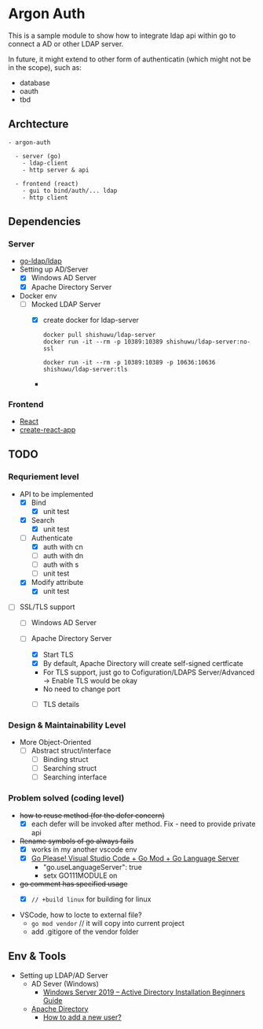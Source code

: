 # Argon Auth
This is a sample module to show how to integrate ldap api within go to connect a AD or other LDAP server.

In future, it might extend to other form of authenticatin (which might not be in the scope), such as:
- database
- oauth
- tbd


## Archtecture
```
- argon-auth

  - server (go)
    - ldap-client
    - http server & api

  - frontend (react)
    - gui to bind/auth/... ldap
    - http client

```

## Dependencies

### Server
- [go-ldap/ldap](https://github.com/go-ldap/ldap/tree/master/v3)
- Setting up AD/Server
  - [x] Windows AD Server 
  - [x] Apache Directory Server

- Docker env
  - [ ] Mocked LDAP Server
    - [x] create docker for ldap-server

      ```
      docker pull shishuwu/ldap-server
      docker run -it --rm -p 10389:10389 shishuwu/ldap-server:no-ssl

      docker run -it --rm -p 10389:10389 -p 10636:10636 shishuwu/ldap-server:tls
      ```
    - 


### Frontend
- [React](https://reactjs.org/)
- [create-react-app](https://github.com/facebook/create-react-app#creating-an-app)

## TODO
### Requriement level
- API to be implemented
  - [x] Bind
    - [x] unit test
  - [x] Search
    - [x] unit test
  - [ ] Authenticate
    - [x] auth with cn
    - [ ] auth with dn
    - [ ] auth with s
    - [ ] unit test
  - [x] Modify attribute
    - [x] unit test
  
- [ ] SSL/TLS support
  - [ ] Windows AD Server 

  - [ ] Apache Directory Server
    - [x] Start TLS
    - [x] By default, Apache Directory will create self-signed certficate
    -   For TLS support, just go to Cofiguration/LDAPS Server/Advanced -> Enable TLS would be okay
      - No need to change port
    - [ ] TLS details



### Design & Maintainability Level
- More Object-Oriented
  - [ ] Abstract struct/interface
    - [ ] Binding struct
    - [ ] Searching struct
    - [ ] Searching interface

### Problem solved (coding level)
- ~~how to reuse method (for the defer concern)~~
  - [x] each defer will be invoked after method. Fix - need to provide private api

- ~~Rename symbols of go always fails~~
  - [x] works in my another vscode env
  - [x] [Go Please! Visual Studio Code + Go Mod + Go Language Server](http://www.matthiassommer.it/programming/go-please-visual-studio-code-go-mod-go-language-server/)
    - "go.useLanguageServer": true
    - setx GO111MODULE on

- ~~go comment has specified usage~~
  - [x] `// +build linux` for building for linux 


- VSCode, how to locte to external file?
  - `go mod vendor` // it will copy into current project
  - add .gitigore of the vendor folder



## Env & Tools
- Setting up LDAP/AD Server
  - AD Sever (Windows)
    - [Windows Server 2019 – Active Directory Installation Beginners Guide](https://www.moderndeployment.com/windows-server-2019-active-directory-installation-beginners-guide/)
  - [Apache Directory](https://directory.apache.org/)
    - [How to add a new user?](http://opendesignarch.blogspot.com/2012/12/adding-new-user-to-apacheds-using.html)